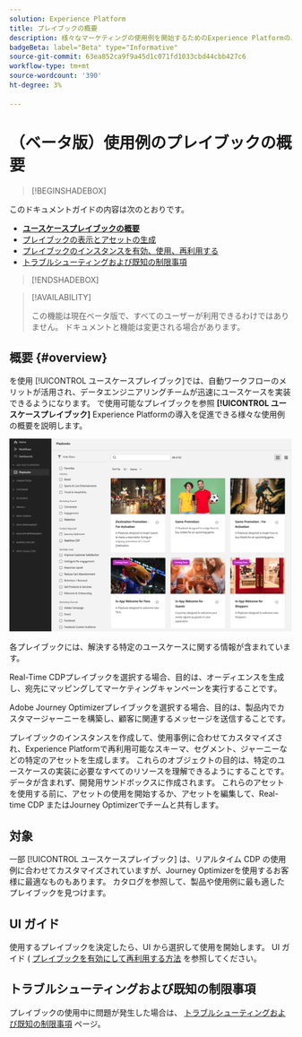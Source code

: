 ```yaml
---
solution: Experience Platform
title: プレイブックの概要
description: 様々なマーケティングの使用例を開始するためのExperience Platformのユースケースプレイブック機能の使用方法を説明します
badgeBeta: label="Beta" type="Informative"
source-git-commit: 63ea852ca9f9a45d1c071fd1033cbd44cbb427c6
workflow-type: tm+mt
source-wordcount: '390'
ht-degree: 3%

---
```



# （ベータ版）使用例のプレイブックの概要

>[!BEGINSHADEBOX]

このドキュメントガイドの内容は次のとおりです。

* **[ユースケースプレイブックの概要](#overview)**
* [プレイブックの表示とアセットの生成](ui-guide.md#view-playbook-generate-assets)
* [プレイブックのインスタンスを有効、使用、再利用する ](ui-guide.md#enable-playbook)
* [トラブルシューティングおよび既知の制限事項](troubleshooting.md)

>[!ENDSHADEBOX]

>[!AVAILABILITY]
>
>この機能は現在ベータ版で、すべてのユーザーが利用できるわけではありません。 ドキュメントと機能は変更される場合があります。

## 概要 {#overview}

を使用 [!UICONTROL ユースケースプレイブック]では、自動ワークフローのメリットが活用され、データエンジニアリングチームが迅速にユースケースを実装できるようになります。 で使用可能なプレイブックを参照 **[!UICONTROL ユースケースプレイブック]** Experience Platformの導入を促進できる様々な使用例の概要を説明します。

![すべてのプレイブックの表示](/help/use-case-playbooks/assets/playbooks/overview/playbooks-landing-page.png)

各プレイブックには、解決する特定のユースケースに関する情報が含まれています。

Real-Time CDPプレイブックを選択する場合、目的は、オーディエンスを生成し、宛先にマッピングしてマーケティングキャンペーンを実行することです。

Adobe Journey Optimizerプレイブックを選択する場合、目的は、製品内でカスタマージャーニーを構築し、顧客に関連するメッセージを送信することです。

プレイブックのインスタンスを作成して、使用事例に合わせてカスタマイズされ、Experience Platformで再利用可能なスキーマ、セグメント、ジャーニーなどの特定のアセットを生成します。 これらのオブジェクトの目的は、特定のユースケースの実装に必要なすべてのリソースを理解できるようにすることです。 データが含まれず、開発用サンドボックスに作成されます。 これらのアセットを使用する前に、アセットの使用を開始するか、アセットを編集して、Real-time CDP またはJourney Optimizerでチームと共有します。

## 対象

一部 [!UICONTROL ユースケースプレイブック] は、リアルタイム CDP の使用例に合わせてカスタマイズされていますが、Journey Optimizerを使用するお客様に最適なものもあります。 カタログを参照して、製品や使用例に最も適したプレイブックを見つけます。

## UI ガイド

使用するプレイブックを決定したら、UI から選択して使用を開始します。 UI ガイド ( [プレイブックを有効にして再利用する方法](/help/use-case-playbooks/playbooks/ui-guide.md) を参照してください。

## トラブルシューティングおよび既知の制限事項

プレイブックの使用中に問題が発生した場合は、 [トラブルシューティングおよび既知の制限事項](/help/use-case-playbooks/playbooks/troubleshooting.md) ページ。